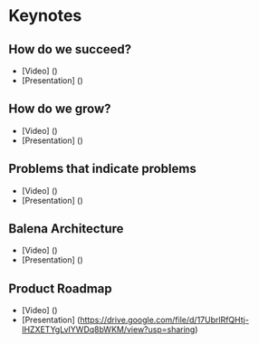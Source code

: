 # Keynotes  

## How do we succeed? 
* [Video] ()
* [Presentation] ()

## How do we grow? 
* [Video] ()
* [Presentation] ()

## Problems that indicate problems
* [Video] ()
* [Presentation] ()

## Balena Architecture 
* [Video] () 
* [Presentation] ()

## Product Roadmap 
* [Video] ()
* [Presentation] (https://drive.google.com/file/d/17UbrlRfQHtj-lHZXETYgLvIYWDq8bWKM/view?usp=sharing)
